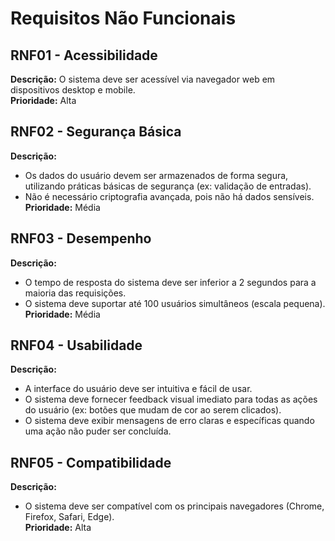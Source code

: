 # Requisitos Não Funcionais  

## RNF01 - Acessibilidade  
**Descrição:** O sistema deve ser acessível via navegador web em dispositivos desktop e mobile.  
**Prioridade:** Alta  

## RNF02 - Segurança Básica  
**Descrição:**  
- Os dados do usuário devem ser armazenados de forma segura, utilizando práticas básicas de segurança (ex: validação de entradas).  
- Não é necessário criptografia avançada, pois não há dados sensíveis.  
**Prioridade:** Média  

## RNF03 - Desempenho  
**Descrição:**  
- O tempo de resposta do sistema deve ser inferior a 2 segundos para a maioria das requisições.  
- O sistema deve suportar até 100 usuários simultâneos (escala pequena).  
**Prioridade:** Média  

## RNF04 - Usabilidade  
**Descrição:**  
- A interface do usuário deve ser intuitiva e fácil de usar.  
- O sistema deve fornecer feedback visual imediato para todas as ações do usuário (ex: botões que mudam de cor ao serem clicados).  
- O sistema deve exibir mensagens de erro claras e específicas quando uma ação não puder ser concluída.  

## RNF05 - Compatibilidade  
**Descrição:**  
- O sistema deve ser compatível com os principais navegadores (Chrome, Firefox, Safari, Edge).  
**Prioridade:** Alta  

